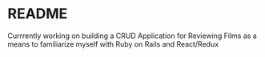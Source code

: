 # README

Currrently working on building a CRUD Application for Reviewing Films as a means to familiarize myself with Ruby on Rails and React/Redux
